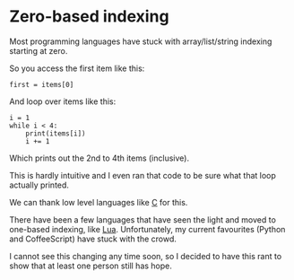 # Zero-based indexing

Most programming languages have stuck with array/list/string indexing
starting at zero.

So you access the first item like this:

	first = items[0]

And loop over items like this:

	i = 1
	while i < 4:
		print(items[i])
		i += 1

Which prints out the 2nd to 4th items (inclusive).

This is hardly intuitive and I even ran that code to be sure what that
loop actually printed.

We can thank low level languages like
[C](https://en.wikipedia.org/wiki/C_%28programming_language%29)
for this.

There have been a few languages that have seen the light and moved to
one-based indexing, like [Lua](https://www.lua.org/).
Unfortunately, my current favourites (Python and CoffeeScript) have
stuck with the crowd.

I cannot see this changing any time soon, so I decided to have this rant
to show that at least one person still has hope.
